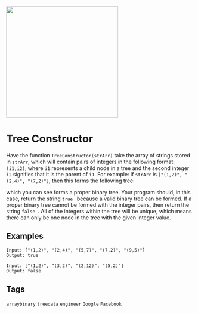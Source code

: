 <img src="https://coderbytestaticimages.s3.amazonaws.com/consumer-v2/nav/coderbyte_logo_digital_multi_light.png" width="300" />

# Tree Constructor
Have the function `TreeConstructor(strArr)` take the array of strings stored in `strArr`, which will contain pairs of integers in the following format: `(i1,i2)`, 
where `i1` represents a child node in a tree and the second integer `i2` signifies that it is the parent of `i1`. For example: if `strArr` is `["(1,2)", "(2,4)", "(7,2)"]`, 
then this forms the following tree:

which you can see forms a proper binary tree. Your program should, in this case, return the string  `true ` because a valid binary tree can be formed. If a proper binary tree 
cannot be formed with the integer pairs, then return the string  `false `. All of the integers within the tree will be unique, which means there can only be one node in the 
tree with the given integer value.

## Examples
```
Input: ["(1,2)", "(2,4)", "(5,7)", "(7,2)", "(9,5)"]
Output: true
```

```
Input: ["(1,2)", "(3,2)", "(2,12)", "(5,2)"]
Output: false
```

## Tags
`arraybinary` `treedata` `engineer` `Google` `Facebook`
